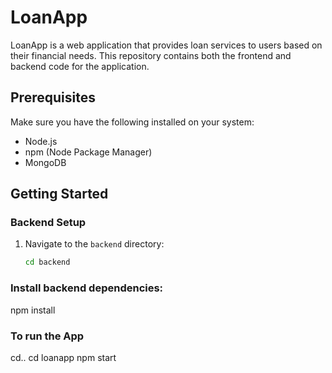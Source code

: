 # LoanApp

LoanApp is a web application that provides loan services to users based on their financial needs. This repository contains both the frontend and backend code for the application.

## Prerequisites

Make sure you have the following installed on your system:

- Node.js
- npm (Node Package Manager)
- MongoDB

## Getting Started

### Backend Setup

1. Navigate to the `backend` directory:

   ```bash
   cd backend

### Install backend dependencies:
npm install

### To run the App
cd..
cd loanapp
npm start